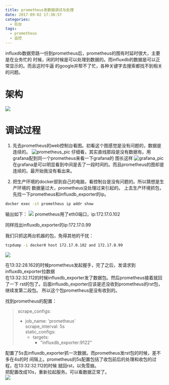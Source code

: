 ```yaml
---
title: prometheus丢数据调试与处理
date: 2017-09-02 17:38:57
categories:
  - 后台
tags:
  - prometheus
  - 监控
---
```

influxdb数据旁路一份到prometheus后，prometheus的图有时延时很大，主要是在业务忙的
时候，闲的时候是可以处理到数据的。而influxdb的数据是可以正常显示的。而且这时牛逼
的google并帮不了忙，各种关键字去搜索都找不到相关的问题。


<!-- more -->


# 架构
![](http://ac-HSNl7zbI.clouddn.com/59gH7R0uXcjFT8TpJsAAMOOBHun5ONgIW2gfzByU.jpg)

# 调试过程
1. 先去prometheus的web控制台看图。初看这个图感觉是没有问题的，数据是连续的。
![prometheus_pic](http://ac-HSNl7zbI.clouddn.com/Ias3BNfPP47fGOB3MYGVfAyrQXFflLShxGVMONTG.jpg)
仔细看，其实直线那段是没有数据有。用grafana配到同一个prometheus来看一下grafana的
图长这样
![grafana_pic](http://ac-HSNl7zbI.clouddn.com/XaTYmLkeKmSM19VbOtmgn5PoA7dz61kXDhs4Thnj.jpg)
在grafana是可以明显看到中间是丢了一段时间的。而且prometheus的图却是连续的。最开始我没有看出来。

2. 把生产环境的docker部到自己的电脑，看控制台是没有问题的。所以猜想是生产环境的
数据量过大，prometheus没处理过来引起的。
上去生产环境抓包，
先找一下prometheus和influxdb_exporter的ip。
```bash
docker exec -it prometheus ip addr show
```
输出如下：
![](http://ac-HSNl7zbI.clouddn.com/DoM3j9rg8vysCIBkz3fvG1kNy7uOeYB0yaes2E7f.jpg)
prometheus用了eth0端口，ip:172.17.0.102

同样找出influxdb_exporter的ip:172.17.0.99

我们只抓这两台机器的包，免得其他的干扰：
```bash
tcpdump -i docker0 host 172.17.0.102 and 172.17.0.99
```
![](http://ac-HSNl7zbI.clouddn.com/Cf84G8kdkTc9ctNhhaQGzzACYBLs4C6FxeFgVxQf.jpg)

在13:32:28.162的时候prometheus发起握手，完了之后，发请求到influxdb_exporter拉数据  
在13:32:32.112的时候influxdb\_exporter发了数据包。然后prometheus接着就回了一下
rst的包了。后面influxdb\_exporter应该是还没收到prometheus的rst包，继续发第二段包。
所以这个包prometheus是没有收到的。

找到prometheus的配置：

> scrape_configs:  
>  - job_name: 'prometheus'  
>    scrape_interval: 5s  
>    static_configs:  
>      - targets:  
>         - "influxdb_exporter:9122"  

配置了5s去influxdb_exporter抓一次数据。而prometheus发rst包的时候，差不多在4s的时
间隔上。prometheus的5s配置包括了收包前后的处理和收包的过程，在13:32:32.112的时候
就回rst，以免雪崩。  
把配置改成10s，重新拉起服务。可以看数据正常了。  
![](http://ac-HSNl7zbI.clouddn.com/kS2CbBWltaxcrswhlWGut6lK5XwwmF7OBN7J8FBz.jpg)
